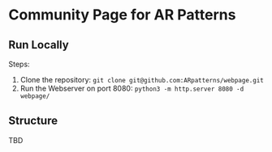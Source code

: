 # Community Page for AR Patterns


## Run Locally

Steps:

1. Clone the repository: ``git clone git@github.com:ARpatterns/webpage.git``
2. Run the Webserver on port 8080: ``python3 -m http.server 8080 -d webpage/``


## Structure

TBD
